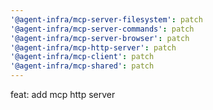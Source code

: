 ```yaml
---
'@agent-infra/mcp-server-filesystem': patch
'@agent-infra/mcp-server-commands': patch
'@agent-infra/mcp-server-browser': patch
'@agent-infra/mcp-http-server': patch
'@agent-infra/mcp-client': patch
'@agent-infra/mcp-shared': patch
---
```


feat: add mcp http server
